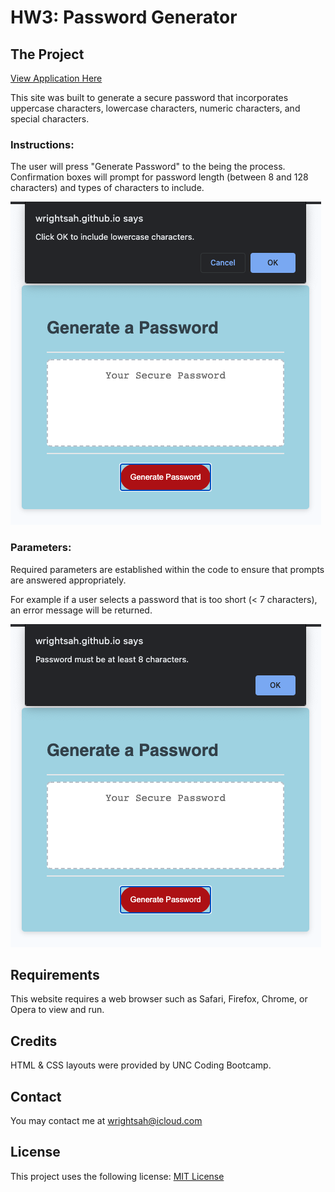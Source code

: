 # HW3: Password Generator

## The Project

[View Application Here](wrightsah.github.io/homework-3)

This site was built to generate a secure password that incorporates uppercase characters, lowercase characters, numeric characters, and special characters. 

### Instructions: 

The user will press "Generate Password" to the being the process. Confirmation boxes will prompt for password length (between 8 and 128 characters) and types of characters to include. 

<!-- screenshot 1 -->

![parameters](assets/parameters.png)

### Parameters:

Required parameters are established within the code to ensure that prompts are answered appropriately. 

For example if a user selects a password that is too short (< 7 characters), an error message will be returned. 

<!-- screenshot 2 -->

![error](assets/error.png)

## Requirements

This website requires a web browser such as Safari, Firefox, Chrome, or Opera to view and run. 

## Credits

HTML & CSS layouts were provided by UNC Coding Bootcamp. 

## Contact

You may contact me at wrightsah@icloud.com

## License

This project uses the following license: [MIT License](License)
